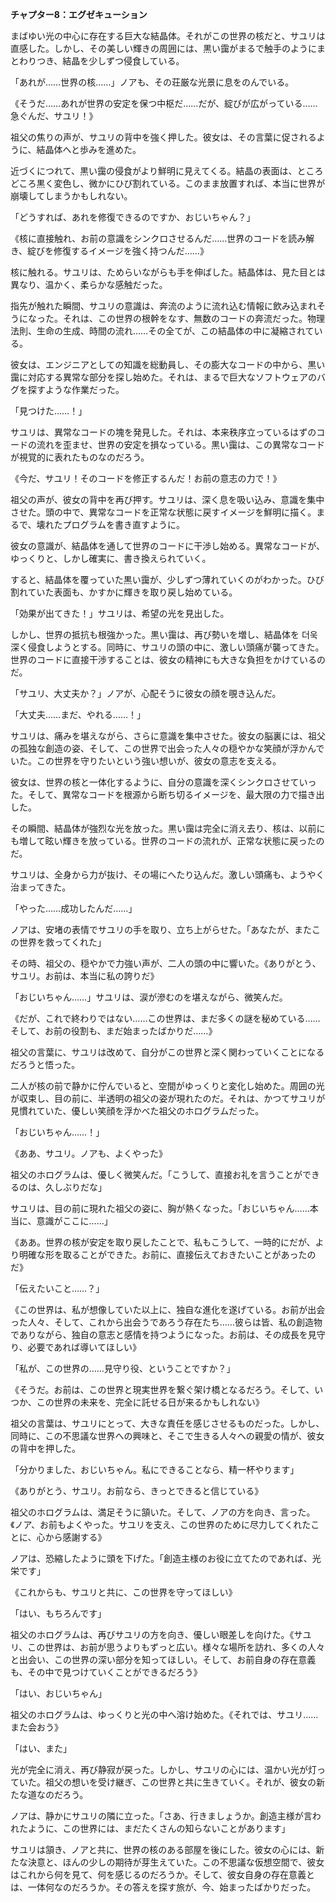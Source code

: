 **チャプター8：エグゼキューション**

まばゆい光の中心に存在する巨大な結晶体。それがこの世界の核だと、サユリは直感した。しかし、その美しい輝きの周囲には、黒い靄がまるで触手のようにまとわりつき、結晶を少しずつ侵食している。

「あれが……世界の核……」ノアも、その荘厳な光景に息をのんでいる。

《そうだ……あれが世界の安定を保つ中枢だ……だが、綻びが広がっている……急ぐんだ、サユリ！》

祖父の焦りの声が、サユリの背中を強く押した。彼女は、その言葉に促されるように、結晶体へと歩みを進めた。

近づくにつれて、黒い靄の侵食がより鮮明に見えてくる。結晶の表面は、ところどころ黒く変色し、微かにひび割れている。このまま放置すれば、本当に世界が崩壊してしまうかもしれない。

「どうすれば、あれを修復できるのですか、おじいちゃん？」

《核に直接触れ、お前の意識をシンクロさせるんだ……世界のコードを読み解き、綻びを修復するイメージを強く持つんだ……》

核に触れる。サユリは、ためらいながらも手を伸ばした。結晶体は、見た目とは異なり、温かく、柔らかな感触だった。

指先が触れた瞬間、サユリの意識は、奔流のように流れ込む情報に飲み込まれそうになった。それは、この世界の根幹をなす、無数のコードの奔流だった。物理法則、生命の生成、時間の流れ……その全てが、この結晶体の中に凝縮されている。

彼女は、エンジニアとしての知識を総動員し、その膨大なコードの中から、黒い靄に対応する異常な部分を探し始めた。それは、まるで巨大なソフトウェアのバグを探すような作業だった。

「見つけた……！」

サユリは、異常なコードの塊を発見した。それは、本来秩序立っているはずのコードの流れを歪ませ、世界の安定を損なっている。黒い靄は、この異常なコードが視覚的に表れたものなのだろう。

《今だ、サユリ！そのコードを修正するんだ！お前の意志の力で！》

祖父の声が、彼女の背中を再び押す。サユリは、深く息を吸い込み、意識を集中させた。頭の中で、異常なコードを正常な状態に戻すイメージを鮮明に描く。まるで、壊れたプログラムを書き直すように。

彼女の意識が、結晶体を通して世界のコードに干渉し始める。異常なコードが、ゆっくりと、しかし確実に、書き換えられていく。

すると、結晶体を覆っていた黒い靄が、少しずつ薄れていくのがわかった。ひび割れていた表面も、かすかに輝きを取り戻し始めている。

「効果が出てきた！」サユリは、希望の光を見出した。

しかし、世界の抵抗も根強かった。黒い靄は、再び勢いを増し、結晶体を 더욱 深く侵食しようとする。同時に、サユリの頭の中に、激しい頭痛が襲ってきた。世界のコードに直接干渉することは、彼女の精神にも大きな負担をかけているのだ。

「サユリ、大丈夫か？」ノアが、心配そうに彼女の顔を覗き込んだ。

「大丈夫……まだ、やれる……！」

サユリは、痛みを堪えながら、さらに意識を集中させた。彼女の脳裏には、祖父の孤独な創造の姿、そして、この世界で出会った人々の穏やかな笑顔が浮かんでいた。この世界を守りたいという強い想いが、彼女の意志を支える。

彼女は、世界の核と一体化するように、自分の意識を深くシンクロさせていった。そして、異常なコードを根源から断ち切るイメージを、最大限の力で描き出した。

その瞬間、結晶体が強烈な光を放った。黒い靄は完全に消え去り、核は、以前にも増して眩い輝きを放っている。世界のコードの流れが、正常な状態に戻ったのだ。

サユリは、全身から力が抜け、その場にへたり込んだ。激しい頭痛も、ようやく治まってきた。

「やった……成功したんだ……」

ノアは、安堵の表情でサユリの手を取り、立ち上がらせた。「あなたが、またこの世界を救ってくれた」

その時、祖父の、穏やかで力強い声が、二人の頭の中に響いた。《ありがとう、サユリ。お前は、本当に私の誇りだ》

「おじいちゃん……」サユリは、涙が滲むのを堪えながら、微笑んだ。

《だが、これで終わりではない……この世界は、まだ多くの謎を秘めている……そして、お前の役割も、まだ始まったばかりだ……》

祖父の言葉に、サユリは改めて、自分がこの世界と深く関わっていくことになるだろうと悟った。

二人が核の前で静かに佇んでいると、空間がゆっくりと変化し始めた。周囲の光が収束し、目の前に、半透明の祖父の姿が現れたのだ。それは、かつてサユリが見慣れていた、優しい笑顔を浮かべた祖父のホログラムだった。

「おじいちゃん……！」

《ああ、サユリ。ノアも、よくやった》

祖父のホログラムは、優しく微笑んだ。「こうして、直接お礼を言うことができるのは、久しぶりだな」

サユリは、目の前に現れた祖父の姿に、胸が熱くなった。「おじいちゃん……本当に、意識がここに……」

《ああ。世界の核が安定を取り戻したことで、私もこうして、一時的にだが、より明確な形を取ることができた。お前に、直接伝えておきたいことがあったのだ》

「伝えたいこと……？」

《この世界は、私が想像していた以上に、独自な進化を遂げている。お前が出会った人々、そして、これから出会うであろう存在たち……彼らは皆、私の創造物でありながら、独自の意志と感情を持つようになった。お前は、その成長を見守り、必要であれば導いてほしい》

「私が、この世界の……見守り役、ということですか？」

《そうだ。お前は、この世界と現実世界を繋ぐ架け橋となるだろう。そして、いつか、この世界の未来を、完全に託せる日が来るかもしれない》

祖父の言葉は、サユリにとって、大きな責任を感じさせるものだった。しかし、同時に、この不思議な世界への興味と、そこで生きる人々への親愛の情が、彼女の背中を押した。

「分かりました、おじいちゃん。私にできることなら、精一杯やります」

《ありがとう、サユリ。お前なら、きっとできると信じている》

祖父のホログラムは、満足そうに頷いた。そして、ノアの方を向き、言った。《ノア、お前もよくやった。サユリを支え、この世界のために尽力してくれたことに、心から感謝する》

ノアは、恐縮したように頭を下げた。「創造主様のお役に立てたのであれば、光栄です」

《これからも、サユリと共に、この世界を守ってほしい》

「はい、もちろんです」

祖父のホログラムは、再びサユリの方を向き、優しい眼差しを向けた。《サユリ、この世界は、お前が思うよりもずっと広い。様々な場所を訪れ、多くの人々と出会い、この世界の深い部分を知ってほしい。そして、お前自身の存在意義も、その中で見つけていくことができるだろう》

「はい、おじいちゃん」

祖父のホログラムは、ゆっくりと光の中へ溶け始めた。《それでは、サユリ……また会おう》

「はい、また」

光が完全に消え、再び静寂が戻った。しかし、サユリの心には、温かい光が灯っていた。祖父の想いを受け継ぎ、この世界と共に生きていく。それが、彼女の新たな道なのだろう。

ノアは、静かにサユリの隣に立った。「さあ、行きましょうか。創造主様が言われたように、この世界には、まだたくさんの知らないことがあります」

サユリは頷き、ノアと共に、世界の核のある部屋を後にした。彼女の心には、新たな決意と、ほんの少しの期待が芽生えていた。この不思議な仮想空間で、彼女はこれから何を見て、何を感じるのだろうか。そして、彼女自身の存在意義とは、一体何なのだろうか。その答えを探す旅が、今、始まったばかりだった。
